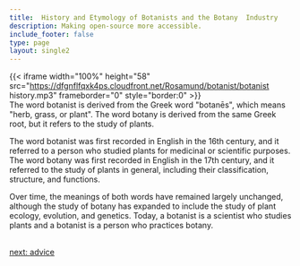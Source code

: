 ```yaml
---
title:  History and Etymology of Botanists and the Botany  Industry
description: Making open-source more accessible.
include_footer: false
type: page
layout: single2
---
```


{{< iframe width="100%" height="58" src="https://dfgnflfqxk4ps.cloudfront.net/Rosamund/botanist/botanist history.mp3" frameborder="0" style="border:0" >}}<br>
The word botanist is derived from the Greek word "botanēs", which means "herb, grass, or plant". The word botany is derived from the same Greek root, but it refers to the study of plants.

The word botanist was first recorded in English in the 16th century, and it referred to a person who studied plants for medicinal or scientific purposes. The word botany was first recorded in English in the 17th century, and it referred to the study of plants in general, including their classification, structure, and functions.

Over time, the meanings of both words have remained largely unchanged, although the study of botany has expanded to include the study of plant ecology, evolution, and genetics. Today, a botanist is a scientist who studies plants and a botanist is a person who practices botany.

<br>
<a href="https://insights.workdojos.com/botanist/advice">next: advice</a>
<br>
</p>